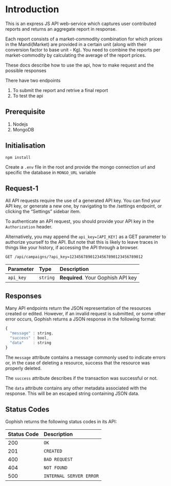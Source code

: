 # Introduction

This is an express JS API web-service which captures user contributed
reports and returns an aggregate report in response.

Each report consists of a market-commodity combination for which prices in the Mandi(Market)
are provided in a certain unit (along with their conversion factor to base unit - Kg).
You need to combine the reports per market-commodity by calculating the average of the report
prices.

These docs describe how to use the api, how to make request and the possible responses

There have two endpoints
1. To submit the report and retrive a final report
2. To test the api

## Prerequisite

1. Nodejs
2. MongoDB

## Initialisation

```http
npm install
```
Create a `.env` file in the root and provide the mongo connection url and specific the database in `MONGO_URL` variable


## Request-1

All API requests require the use of a generated API key. You can find your API key, or generate a new one, by navigating to the /settings endpoint, or clicking the “Settings” sidebar item.

To authenticate an API request, you should provide your API key in the `Authorization` header.

Alternatively, you may append the `api_key=[API_KEY]` as a GET parameter to authorize yourself to the API. But note that this is likely to leave traces in things like your history, if accessing the API through a browser.

```http
GET /api/campaigns/?api_key=12345678901234567890123456789012
```

| Parameter | Type | Description |
| :--- | :--- | :--- |
| `api_key` | `string` | **Required**. Your Gophish API key |

## Responses

Many API endpoints return the JSON representation of the resources created or edited. However, if an invalid request is submitted, or some other error occurs, Gophish returns a JSON response in the following format:

```javascript
{
  "message" : string,
  "success" : bool,
  "data"    : string
}
```

The `message` attribute contains a message commonly used to indicate errors or, in the case of deleting a resource, success that the resource was properly deleted.

The `success` attribute describes if the transaction was successful or not.

The `data` attribute contains any other metadata associated with the response. This will be an escaped string containing JSON data.

## Status Codes

Gophish returns the following status codes in its API:

| Status Code | Description |
| :--- | :--- |
| 200 | `OK` |
| 201 | `CREATED` |
| 400 | `BAD REQUEST` |
| 404 | `NOT FOUND` |
| 500 | `INTERNAL SERVER ERROR` |

